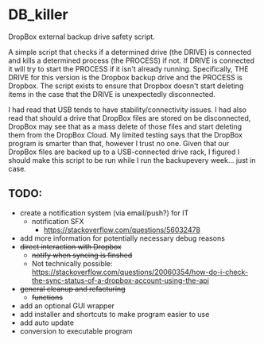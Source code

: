 # DB_killer
 DropBox external backup drive safety script.

 A simple script that checks if a determined drive (the DRIVE) is connected and kills a determined process (the PROCESS) if not. If DRIVE is connected it will try to start the PROCESS if it isn't already running. Specifically, THE DRIVE for this version is the Dropbox backup drive and the PROCESS is Dropbox. The script exists to ensure that Dropbox doesn't start deleting items in the case that the DRIVE is unexpectedly disconnected. 

 I had read that USB tends to have stability/connectivity issues. I had also read that should a drive that DropBox files are stored on be disconnected, DropBox may see that as a mass delete of those files and start deleting them from the DropBox Cloud. My limited testing says that the DropBox program is smarter than that, however I trust no one. Given that our DropBox files are backed up to a USB-connected drive rack, I figured I should make this script to be run while I run the backupevery week... just in case. 

## TODO:
 - create a notification system (via email/push?) for IT
	- notification SFX
		- https://stackoverflow.com/questions/56032478
 - add more information for potentially necessary debug reasons
 - ~~direct interaction with Dropbox~~ 
	- ~~notify when syncing is finshed~~
	- Not technically possible: https://stackoverflow.com/questions/20060354/how-do-i-check-the-sync-status-of-a-dropbox-account-using-the-api
 - ~~general cleanup and refacturing~~
	- ~~functions~~
 - add an optional GUI wrapper
 - add installer and shortcuts to make program easier to use
 - add auto update
 - conversion to executable program
